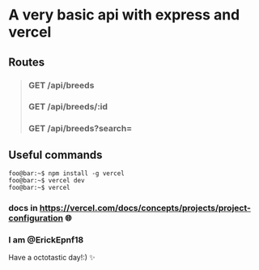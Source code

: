 # A very basic api with express and vercel

## Routes
> ### GET /api/breeds
> ### GET /api/breeds/:id
> ### GET /api/breeds?search=<wordname>

## Useful commands
```console
foo@bar:~$ npm install -g vercel
foo@bar:~$ vercel dev
foo@bar:~$ vercel
```


### docs in https://vercel.com/docs/concepts/projects/project-configuration 🌐

### I am @ErickEpnf18

Have a octotastic day!:) ✨